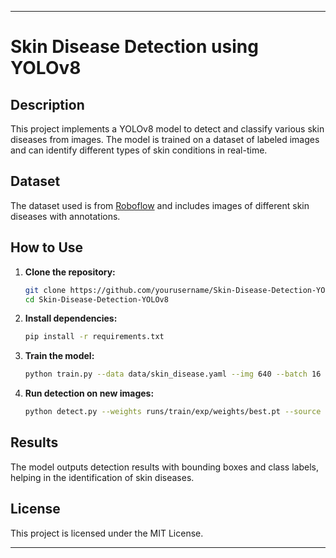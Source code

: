 

---

# Skin Disease Detection using YOLOv8

## Description
This project implements a YOLOv8 model to detect and classify various skin diseases from images. The model is trained on a dataset of labeled images and can identify different types of skin conditions in real-time.

## Dataset
The dataset used is from [Roboflow](https://app.roboflow.com/data-science-tnitc/skin-diseases-i30ay-cpycv/visualize/1) and includes images of different skin diseases with annotations.

## How to Use
1. **Clone the repository:**
    ```bash
    git clone https://github.com/yourusername/Skin-Disease-Detection-YOLOv8.git
    cd Skin-Disease-Detection-YOLOv8
    ```

2. **Install dependencies:**
    ```bash
    pip install -r requirements.txt
    ```

3. **Train the model:**
    ```bash
    python train.py --data data/skin_disease.yaml --img 640 --batch 16 --epochs 100 --weights yolov8s.pt
    ```

4. **Run detection on new images:**
    ```bash
    python detect.py --weights runs/train/exp/weights/best.pt --source path/to/your/image_or_video
    ```

## Results
The model outputs detection results with bounding boxes and class labels, helping in the identification of skin diseases.

## License
This project is licensed under the MIT License.

---
